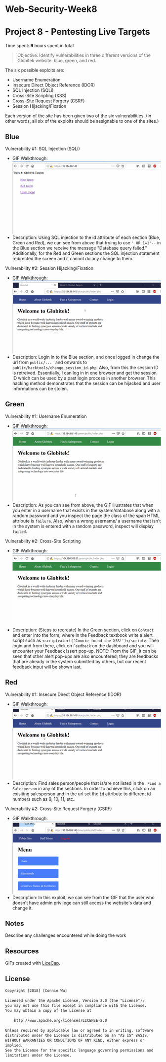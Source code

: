 # Web-Security-Week8

# Project 8 - Pentesting Live Targets

Time spent: **9** hours spent in total

> Objective: Identify vulnerabilities in three different versions of the Globitek website: blue, green, and red.

The six possible exploits are:
* Username Enumeration
* Insecure Direct Object Reference (IDOR)
* SQL Injection (SQLi)
* Cross-Site Scripting (XSS)
* Cross-Site Request Forgery (CSRF)
* Session Hijacking/Fixation

Each version of the site has been given two of the six vulnerabilities. (In other words, all six of the exploits should be assignable to one of the sites.)

## Blue

Vulnerability #1: SQL Injection (SQLi)
  * GIF Walkthrough:
    <img src='blue1.gif' title='Blue 1' width='' alt='' />
  * Description: Using SQL injection to the id attribute of each section (Blue, Green and Red), we can see from above that trying to use ``` ' OR 1=1'-- ``` in the Blue section we receive the message "Database query failed." Additionally, for the Red and Green sections the SQL injection statement redirected the screen and it cannot do any change to them.

Vulnerability #2: Session Hijacking/Fixation 
  * GIF Walkthrough:
    <img src='blue2.gif' title='Blue 2' width='' alt='' />
  * Description: Login in to the Blue section, and once logged in change the url from ```public/... ``` and onwards to ``` public/hacktools/change_session_id.php ```. Also, from this the session ID is retreived. Essentially, I can log in in one browser and get the session ID which can be used by a past login process in another browser. This hacking method demonstrates that the session can be hijacked and user informations can be stolen. 


## Green

Vulnerability #1: Username Enumeration
 * GIF Walkthrough:
   <img src='green1.gif' title='Green 1' width='' alt='' />
 * Description: As you can see from above, the GIF illustrates that when you enter in a username that exisits in the system/database along with a random password and you inspect the page the class of the span HTML attribute is ```failure```. Also, when a wrong username/ a username that isn't in the system is entered with a random password, inspect will display ```failed```. 

Vulnerability #2: Cross-Site Scripting
 * GIF Walkthrough:
   <img src='green2.gif' title='Green 2' width='' alt='' />
 * Description: (Steps to recreate) In the Green section, click on ```Contact``` and enter into the form, where in the Feedback textbook write a alert script such as ```<script>alert('Connie found the XSS!')</script>```. Then login and from there, click on ```Feedback``` on the dashboard and you will encounter your Feedback lssert pop-up. 
 NOTE: From the GIF, it can be seen that other alert pop-ups are also encountered; they are feedbacks that are already in the system submitted by others, but our recent feedback input will be shown last. 


## Red

Vulnerability #1: Insecure Direct Object Reference (IDOR)
 * GIF Walkthrough:
   <img src='red1.gif' title='Red 1' width='' alt='' />
 * Description: Find sales person/people that is/are not listed in the ``` Find a Salesperson``` in any of the sections. In order to achieve this, click on an exisiting salesperson and in the url set the ```id``` attribute to different id numbers such as 9, 10, 11, etc..

Vulnerability #2: Cross-Site Request Forgery (CSRF)
 * GIF Walkthrough: 
   <img src='red2.gif' title='Red 2' width='' alt='' />
 * Description: In this exploit, we can see from the GIF that the user who doesn't have admin privilege can still access the website's data and change it. 


## Notes

Describe any challenges encountered while doing the work

## Resources

GIFs created with [LiceCap](http://www.cockos.com/licecap/).

## License

    Copyright [2018] [Connie Wu]

    Licensed under the Apache License, Version 2.0 (the "License");
    you may not use this file except in compliance with the License.
    You may obtain a copy of the License at

        http://www.apache.org/licenses/LICENSE-2.0

    Unless required by applicable law or agreed to in writing, software
    distributed under the License is distributed on an "AS IS" BASIS,
    WITHOUT WARRANTIES OR CONDITIONS OF ANY KIND, either express or implied.
    See the License for the specific language governing permissions and
    limitations under the License.
